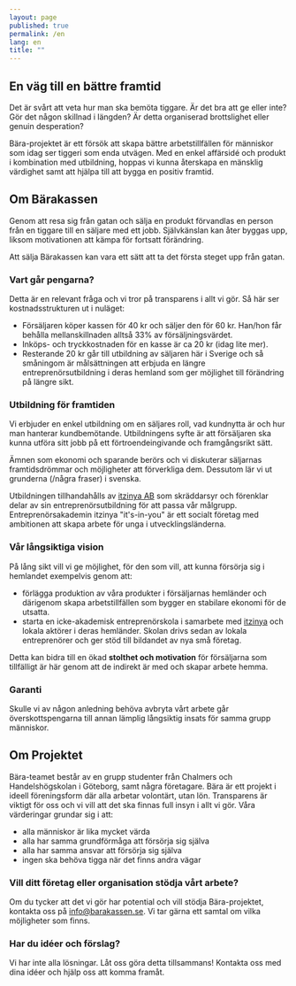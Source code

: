 ```yaml
---
layout: page
published: true
permalink: /en
lang: en
title: ""
---
```


## En väg till en bättre framtid

Det är svårt att veta hur man ska bemöta tiggare. Är det bra att ge eller inte? Gör det någon skillnad i längden? Är detta organiserad brottslighet eller genuin desperation?

Bära-projektet är ett försök att skapa bättre arbetstillfällen för människor som idag ser tiggeri som enda utvägen. Med en enkel affärsidé och produkt i kombination med utbildning, hoppas vi kunna återskapa en mänsklig värdighet samt att hjälpa till att bygga en positiv framtid.

## Om Bärakassen

Genom att resa sig från gatan och sälja en produkt förvandlas en person från en tiggare till en säljare med ett jobb. Självkänslan kan åter byggas upp, liksom motivationen att kämpa för fortsatt förändring.

Att sälja Bärakassen kan vara ett sätt att ta det första steget upp från gatan.

### Vart går pengarna?

Detta är en relevant fråga och vi tror på transparens i allt vi gör. Så här ser kostnadsstrukturen ut i nuläget:

- Försäljaren köper kassen för 40 kr och säljer den för 60 kr. Han/hon får behålla mellanskillnaden alltså 33% av försäljningsvärdet.
- Inköps- och tryckkostnaden för en kasse är ca 20 kr (idag lite mer).
- Resterande 20 kr går till utbildning av säljaren här i Sverige och så småningom är målsättningen att erbjuda en längre entreprenörsutbildning i deras hemland som ger möjlighet till förändring på längre sikt.

### Utbildning för framtiden

Vi erbjuder en enkel utbildning om en säljares roll, vad kundnytta är och hur man hanterar kundbemötande. Utbildningens syfte är att försäljaren ska kunna utföra sitt jobb på ett förtroendeingivande och framgångsrikt sätt.

Ämnen som ekonomi och sparande berörs och vi diskuterar säljarnas framtidsdrömmar och möjligheter att förverkliga dem. Dessutom lär vi ut grunderna (/några fraser) i svenska.

Utbildningen tillhandahålls av [itzinya AB](http://www.itzinya.com) som skräddarsyr och förenklar delar av sin entreprenörsutbildning för att passa vår målgrupp. Entreprenörsakademin itzinya "it's-in-you" är ett socialt företag med ambitionen att skapa arbete för unga i utvecklingsländerna.

### Vår långsiktiga vision

På lång sikt vill vi ge möjlighet, för den som vill, att kunna försörja sig i hemlandet exempelvis genom att:

- förlägga produktion av våra produkter i försäljarnas hemländer och därigenom skapa arbetstillfällen som bygger en stabilare ekonomi för de utsatta.
- starta en icke-akademisk entreprenörskola i samarbete med [itzinya](http://www.itzinya.com) och lokala aktörer i deras hemländer. Skolan drivs sedan av lokala entreprenörer och ger stöd till bildandet av nya små företag.

Detta kan bidra till en ökad **stolthet och motivation** för försäljarna som tillfälligt är här genom att de indirekt är med och skapar arbete hemma.

### Garanti

Skulle vi av någon anledning behöva avbryta vårt arbete går överskottspengarna till annan lämplig långsiktig insats för samma grupp människor.

## Om Projektet

Bära-teamet består av en grupp studenter från Chalmers och Handelshögskolan i Göteborg, samt några företagare. Bära är ett projekt i ideell föreningsform där alla arbetar volontärt, utan lön. Transparens är viktigt för oss och vi vill att det ska finnas full insyn i allt vi gör. Våra värderingar grundar sig i att:

- alla människor är lika mycket värda
- alla har samma grundförmåga att försörja sig själva
- alla har samma ansvar att försörja sig själva
- ingen ska behöva tigga när det finns andra vägar

### Vill ditt företag eller organisation stödja vårt arbete?

Om du tycker att det vi gör har potential och vill stödja Bära-projektet, kontakta oss på [info@barakassen.se](mailto:info@barakassen.se). Vi tar gärna ett samtal om vilka möjligheter som finns.

### Har du idéer och förslag?

Vi har inte alla lösningar. Låt oss göra detta tillsammans! Kontakta oss med dina idéer och hjälp oss att komma framåt.
